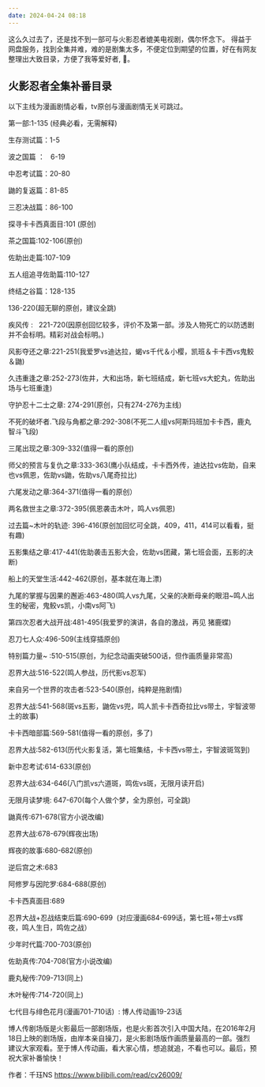 ```yaml
---
date: 2024-04-24 08:18
---
```



这么久过去了，还是找不到一部可与火影忍者媲美电视剧，偶尔怀念下。
得益于网盘服务，找到全集并难，难的是剧集太多，不便定位到期望的位置，好在有网友整理出大致目录，方便了我等爱好者, :pray:。

 
## 火影忍者全集补番目录

以下主线为漫画剧情必看，tv原创与漫画剧情无关可跳过。

第一部:1-135 (经典必看，无需解释)

生存测试篇：1-5

波之国篇 ：   6-19

中忍考试篇：20-80

鼬的复返篇：81-85

三忍决战篇：86-100

探寻卡卡西真面目:101 (原创)

茶之国篇:102-106(原创)

佐助出走篇:107-109

五人组追寻佐助篇:110-127

终结之谷篇：128-135

136-220(超无聊的原创，建议全跳)

疾风传 :   221-720(因原创回忆较多，评价不及第一部。涉及人物死亡的以防透剧并不会标明。精彩对战会标明。)

风影夺还之章:221-251(我爱罗vs迪达拉，蝎vs千代＆小樱，凯班＆卡卡西vs鬼鲛＆鼬)

久违重逢之章:252-273(佐井，大和出场，新七班结成，新七班vs大蛇丸，佐助出场与七班重逢)

守护忍十二士之章: 274-291(原创，只有274-276为主线)

不死的破坏者.飞段与角都之章:292-308(不死二人组vs阿斯玛班加卡卡西，鹿丸智斗飞段)

三尾出现之章:309-332(值得一看的原创)

师父的预言与复仇之章:333-363(鹰小队结成，卡卡西外传，迪达拉vs佐助，自来也vs佩恩，佐助vs鼬，佐助vs八尾奇拉比)

六尾发动之章:364-371(值得一看的原创）

两名救世主之章:372-395(佩恩袭击木叶，鸣人vs佩恩)

过去篇~木叶的轨迹: 396-416(原创加回忆可全跳，409，411，414可以看看，挺有趣)

五影集结之章:417-441(佐助袭击五影大会，佐助vs团藏，第七班会面，五影的决断)

船上的天堂生活:442-462(原创，基本就在海上漂)

九尾的掌握与因果的邂逅:463-480(鸣人vs九尾，父亲的决断母亲的眼泪~鸣人出生的秘密，鬼鲛vs凯，小南vs阿飞)

第四次忍者大战开战:481-495(我爱罗的演讲，各自的激战，再见 猪鹿蝶)

忍刀七人众:496-509(主线穿插原创)

特别篇力量~ :510-515(原创，为纪念动画突破500话，但作画质量非常高)

忍界大战:516-522(鸣人参战，历代影vs忍军)

来自另一个世界的攻击者:523-540(原创，纯粹是拖剧情)

忍界大战:541-568(斑vs五影，鼬佐vs兜，鸣人凯卡卡西奇拉比vs带土，宇智波带土的故事)

卡卡西暗部篇:569-581(值得一看的原创，多了)

忍界大战:582-613(历代火影复活，第七班集结，卡卡西vs带土，宇智波斑驾到)

新中忍考试:614-633(原创)

忍界大战:634-646(八门凯vs六道斑，鸣佐vs斑，无限月读开启)

无限月读梦境: 647-670(每个人做个梦，全为原创，可全跳)

鼬真传:671-678(官方小说改编)

忍界大战:678-679(辉夜出场)

辉夜的故事:680-682(原创)

逆后宫之术:683

阿修罗与因陀罗:684-688(原创)

卡卡西真面目:689

忍界大战+忍战结束后篇:690-699  (对应漫画684-699话，第七班+带土vs辉夜，鸣人生日，鸣佐之战）

少年时代篇:700-703(原创)

佐助真传:704-708(官方小说改编)

鹿丸秘传:709-713(同上)

木叶秘传:714-720(同上)

七代目与绯色花月(漫画701-710话)  : 博人传动画19-23话

博人传剧场版是火影最后一部剧场版，也是火影首次引入中国大陆，在2016年2月18日上映的剧场版，由岸本亲自操刀，是火影剧场版作画质量最高的一部。强烈建议大家观看。至于博人传动画，看大家心情，想追就追，不看也可以。最后，预祝大家补番愉快！

作者：千珏NS <https://www.bilibili.com/read/cv26009/>